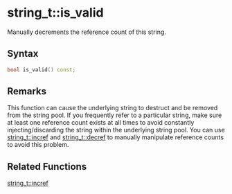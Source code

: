 
# string_t::is_valid

Manually decrements the reference count of this string.

## Syntax

```cpp
bool is_valid() const;
```

## Remarks

This function can cause the underlying string to destruct and be removed from the string pool. If you frequently refer to a particular string, make sure at least one reference count exists at all times to avoid constantly injecting/discarding the string within the underlying string pool. You can use [string_t::incref](https://github.com/RandyGaul/cute_framework/blob/master/doc/string/strpool/incref.md) and [string_t::decref](https://github.com/RandyGaul/cute_framework/blob/master/doc/string/strpool/decref.md) to manually manipulate reference counts to avoid this problem.

## Related Functions

[string_t::incref](https://github.com/RandyGaul/cute_framework/blob/master/doc/string/string/incref.md)  
